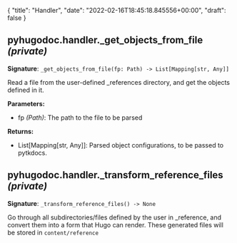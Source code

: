 {
    "title": "Handler",
    "date": "2022-02-16T18:45:18.845556+00:00",
    "draft": false
}

## pyhugodoc.handler.\_get\_objects\_from\_file _(private)_
**Signature**: ```_get_objects_from_file(fp: Path) -> List[Mapping[str, Any]]```

Read a file from the user-defined _references directory, and get the objects
defined in it.


**Parameters:**
- fp  _(Path)_: The path to the file to be parsed

**Returns:**
- List[Mapping[str, Any]]: Parsed object configurations, to be passed to pytkdocs.



## pyhugodoc.handler.\_transform\_reference\_files _(private)_
**Signature**: ```_transform_reference_files() -> None```

Go through all subdirectories/files defined by the user in _reference, and convert them
into a form that Hugo can render. These generated files will be stored in `content/reference`
